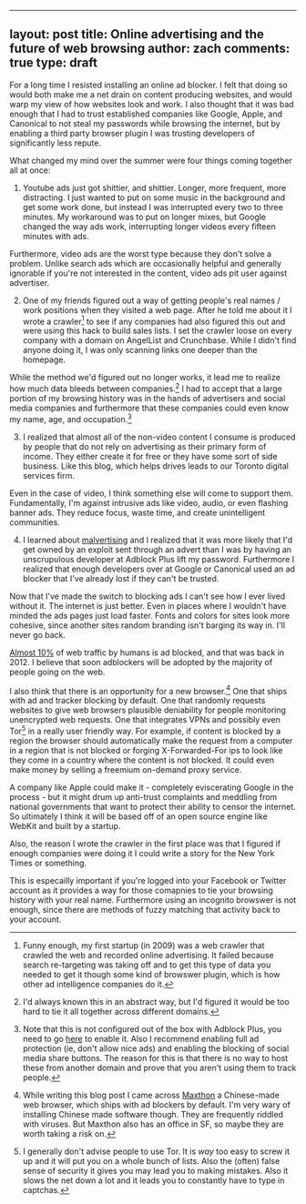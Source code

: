 ---
layout: post
title: Online advertising and the future of web browsing
author: zach
comments: true
type: draft
--

For a long time I resisted installing an online ad blocker. I felt that doing so would both make me a net drain on content producing websites, and would warp my view of how websites look and work. I also thought that it was bad enough that I had to trust established companies like Google, Apple, and Canonical to not steal my passwords while browsing the internet, but by enabling a third party browser plugin I was trusting developers of significantly less repute.

What changed my mind over the summer were four things coming together all at once:

1. Youtube ads just got shittier, and shittier. Longer, more frequent, more distracting. I just wanted to put on some music in the background and get some work done, but instead I was interrupted every two to three minutes. My workaround was to put on longer mixes, but Google changed the way ads work, interrupting longer videos every fifteen minutes with ads.

Furthermore, video ads are the worst type because they don't solve a problem. Unlike search ads which are occasionally helpful and generally ignorable if you're not interested in the content, video ads pit user against advertiser.

2. One of my friends figured out a way of getting people's real names / work positions when they visited a web page. After he told me about it I wrote a crawler[^1] to see if any companies had also figured this out and were using this hack to build sales lists. I set the crawler loose on every company with a domain on AngelList and Crunchbase. While I didn't find anyone doing it, I was only scanning links one deeper than the homepage.

While the method we'd figured out no longer works, it lead me to realize how much data bleeds between companies.[^2] I had to accept that a large portion of my browsing history was in the hands of advertisers and social media companies and furthermore that these companies could even know my name, age, and occupation.[^3]

3. I realized that almost all of the non-video content I consume is produced by people that do not rely on advertising as their primary form of income. They either create it for free or they have some sort of side business. Like this blog, which helps drives leads to our Toronto digital services firm.

Even in the case of video, I think something else will come to support them. Fundamentally, I'm against intrusive ads like video, audio, or even flashing banner ads. They reduce focus, waste time, and create unintelligent communities.

4. I learned about [malvertising](https://en.wikipedia.org/wiki/Malvertising) and I realized that it was more likely that I'd get owned by an exploit sent through an advert than I was by having an unscrupulous developer at Adblock Plus lift my password. Furthermore I realized that enough developers over at Google or Canonical used an ad blocker that I've already lost if they can't be trusted.

Now that I've made the switch to blocking ads I can't see how I ever lived without it. The internet is just better. Even in places where I wouldn't have minded the ads pages just load faster. Fonts and colors for sites look more cohesive, since another sites random branding isn't barging its way in. I'll never go back.

[Almost 10%](http://techcrunch.com/2012/05/18/clarityray-ad-blockers/) of web traffic by humans is ad blocked, and that was back in 2012. I believe that soon adblockers will be adopted by the majority of people going on the web.

I also think that there is an opportunity for a new browser.[^5] One that ships with ad and tracker blocking by default. One that randomly requests websites to give web browsers plausible deniability for people monitoring unencrypted web requests. One that integrates VPNs and possibly even Tor[^4] in a really user friendly way. For example, if content is blocked by a region the browser should automatically make the request from a computer in a region that is not blocked or forging X-Forwarded-For ips to look like they come in a country where the content is not blocked. It could even make money by selling a freemium on-demand proxy service.

A company like Apple could make it - completely eviscerating Google in the process - but it might drum up anti-trust complaints and meddling from national governments that want to protect their ability to censor the internet. So ultimately I think it will be based off of an open source engine like WebKit and built by a startup.

[^1]: Funny enough, my first startup (in 2009) was a web crawler that crawled the web and recorded online advertising. It failed because search re-targeting was taking off and to get this type of data you needed to get it though some kind of browswer plugin, which is how other ad intelligence companies do it.

Also, the reason I wrote the crawler in the first place was that I figured if enough companies were doing it I could write a story for the New York Times or something. 

[^2]: I'd always known this in an abstract way, but I'd figured it would be too hard to tie it all together across different domains.

[^3]: Note that this is not configured out of the box with Adblock Plus, you need to go [here](https://adblockplus.org/en/features) to enable it. Also I recommend enabling full ad protection (ie, don't allow nice ads) and enabling the blocking of social media share buttons. The reason for this is that there is no way to host these from another domain and prove that you aren't using them to track people.

This is especailly important if you're logged into your Facebook or Twitter account as it provides a way for those comapnies to tie your browsing history with your real name. Furthermore using an incognito browswer is not enough, since there are methods of fuzzy matching that activity back to your account.

[^4]: I generally don't advise people to use Tor. It is *way* too easy to screw it up and it will put you on a whole bunch of lists. Also the (often) false sense of security it gives you may lead you to making mistakes. Also it slows the net down a lot and it leads you to constantly have to type in captchas.

[^5]: While writing this blog post I came across [Maxthon](https://en.wikipedia.org/wiki/Maxthon) a Chinese-made web browser, which ships with ad blockers by default. I'm very wary of installing Chinese made software though. They are frequently riddled with viruses. But Maxthon also has an office in SF, so maybe they are worth taking a risk on.

